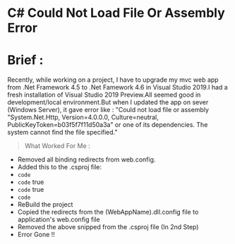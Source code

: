 # C# Could Not Load File Or Assembly Error

# Brief : 
Recently, while working on a project, I have to upgrade my mvc web app from .Net Framework 4.5 to .Net Famework 4.6 in Visual Studio 2019.I had a fresh installation of Visual Studio 2019 Preview.All seemed good in development/local environment.But when I updated the app on sever (Windows Server),
it gave error like : "Could not load file or assembly "System.Net.Http, Version=4.0.0.0, Culture=neutral, PublicKeyToken=b03f5f7f11d50a3a" or one of its dependencies. The system cannot find the file specified."

> What Worked For Me :
- Removed all binding redirects from web.config.
- Added this to the .csproj file:
- `code`<PropertyGroup>
-  `code` <AutoGenerateBindingRedirects>true</AutoGenerateBindingRedirects>
- `code` <GenerateBindingRedirectsOutputType>true</GenerateBindingRedirectsOutputType>
-  `code` </PropertyGroup>
- ReBuild the project
- Copied the redirects from the (WebAppName).dll.config file to application's web.config file
- Removed the above snipped from the .csproj file (In 2nd Step)
- Error Gone !!
